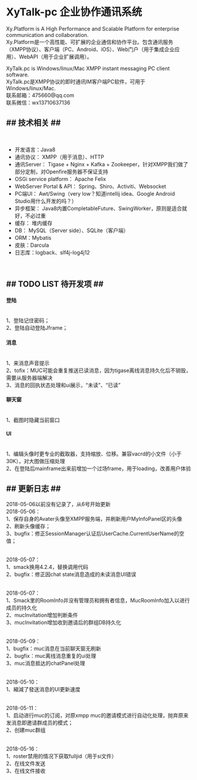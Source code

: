 <H1>XyTalk-pc 企业协作通讯系统</H1>

Xy.Platform is A High Performance and Scalable Platform for enterprise communication and collaboration.
<br>Xy.Platform是一个高性能、可扩展的企业通信和协作平台。包含通讯服务（XMPP协议）、客户端（PC、Android、iOS）、Web门户（用于集成企业应用）、WebAPI（用于企业扩展调用）。
<br>
<p>
XyTalk.pc is Windows/linux/Mac XMPP instant messaging PC client software.
<br>
XyTalk.pc是XMPP协议的即时通讯IM客户端PC软件，可用于Windows/linux/Mac.
<br>
联系邮箱：475660@qq.com
<br>
联系微信：wx13710637136
<p>
<H2>## 技术相关 ##</H2>

<br>
<UL>
  <LI>开发语言：Java8
  <LI>通讯协议： XMPP（用于消息）、HTTP
  <LI>通讯Server： Tigase + Nginx + Kafka + Zookeeper，针对XMPP我们做了部分定制，对Openfire服务器不保证支持
  <LI>OSGi service platform： Apache Felix
  <LI>WebServer Portal & API： Spring、Shiro、Activiti、Websocket 
  <LI>PC端UI： Awt/Swing（very low？知道intellij idea、Google Android Studio用什么开发的吗？）
  <LI>异步框架： Java8内置CompletableFuture、SwingWorker，原则是适合就好，不必过重
  <LI>缓存： 堆内缓存
  <LI>DB： MySQL（Server side）、SQLite（客户端）
  <LI>ORM：Mybatis
  <LI>皮肤：Darcula
  <LI>日志库：logback、slf4j-log4j12
</UL>
<br>
<p>
<H2>## TODO LIST 待开发项  ##</H2>

 
<H4>登陆</H4>
<br>
1、登陆记住密码；
<br>
2、登陆自动登陆Jframe；
<br>
<H4>消息</H4>
<br>
1、来消息声音提示
<br>
2、tofix：MUC可能会重复推送已读消息，因为tigase离线消息持久化后不销毁，需要从服务器端解决
<br>
3、消息的回执状态处理和ui展示，“未读”、“已读”
<br>
<H4>聊天窗</H4>

<br>
1、截图时隐藏当前窗口
<br>

<H4>UI</H4>

<br>
1、编辑头像时更专业的截取器，支持缩放、位移。兼容vacrd的小文件（小于30K），对大图做压缩处理
<br>
2、在登陆后mainframe出来前增加一个过场frame，用于loading，改善用户体验
<br>
<p>
<H2>## 更新日志 ##</H2>
2018-05-06以前没有记录了，从6号开始更新
<br>2018-05-06： 
<br>1、保存自身的Avater头像至XMPP服务端，并刷新用户MyInfoPanel区的头像
<br>2、刷新头像缓存；
<br>3、bugfix：修正SessionManager认证后UserCache.CurrentUserName的空值；
<p><br>2018-05-07： 
<br>1、smack换用4.2.4，替换调用代码
<br>2、bugfix：修正因chat state消息造成的未读消息UI错误
<p><br>2018-05-07： 
<br>1、Smack里的RoomInfo并没有管理员和拥有者信息，MucRoomInfo加入以进行成员的持久化
<br>2、mucInvitation增加判断条件
<br>3、mucInvitation增加收到邀请后的群组DB持久化
<p><br>2018-05-09： 
<br>1、bugfix：muc消息在当前聊天窗无刷新
<br>2、bugfix：muc离线消息重复的ui处理
<br>3、muc消息抵达的chatPanel处理
<p><br>2018-05-10： 
<br>1、縮減了發送消息的UI更新速度
<p><br>2018-05-11： 
<br>1、启动进行muc的订阅，对原xmpp muc的邀请模式进行自动化处理，抛弃原来发消息即邀请群成员的模式；
<br>2、创建muc群组
<p><br>2018-05-16： 
<br>1、roster禁用的情况下获取fulljid（用于si文件）
<br>2、在线文件发送
<br>3、在线文件接收

